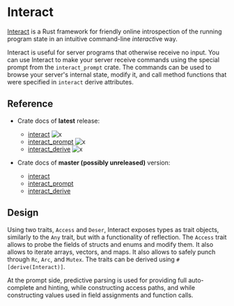# Interact

[Interact](https://github.com/interact-rs/interact) is a Rust framework for friendly online introspection of the running program state in an intuitive command-line *interact*ive way.

Interact is useful for server programs that otherwise receive no input. You can use Interact to make your server receive commands using the special prompt from the `interact_prompt` crate. The commands can be used to browse your server's internal state, modify it, and call method functions that were specified in `interact` derive attributes.

## Reference

* Crate docs of <b>latest</b> release:
	* [interact](https://docs.rs/interact) ![x](https://img.shields.io/crates/v/interact.svg)
	* [interact_prompt](https://docs.rs/interact_prompt) ![x](https://img.shields.io/crates/v/interact_prompt.svg)
	* [interact_derive](https://docs.rs/interact_derive) ![x](https://img.shields.io/crates/v/interact_derive.svg)

* Crate docs of <b>master (possibly unreleased)</b> version:
	* [interact](https://interact-rs.github.io/interact/doc/interact/index.html)
	* [interact_prompt](https://interact-rs.github.io/interact/doc/interact_prompt/index.html)
	* [interact_derive](https://interact-rs.github.io/interact/doc/interact_derive/index.html)

## Design

Using two traits, `Access` and `Deser`, Interact exposes types as trait objects, similarly to the `Any` trait, but with a functionality of reflection. The `Access` trait allows to probe the fields of structs and enums and modify them. It also allows to iterate arrays, vectors, and maps. It also allows to safely punch through `Rc`, `Arc`, and  `Mutex`. The traits can be derived using `#[derive(Interact)]`.

At the prompt side, predictive parsing is used for providing full auto-complete and hinting, while constructing access paths, and while constructing values used in field assignments and function calls.
